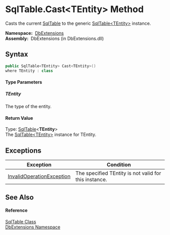 SqlTable.Cast&lt;TEntity> Method
================================
  Casts the current [SqlTable][1] to the generic [SqlTable&lt;TEntity>][2] instance.

  **Namespace:**  [DbExtensions][3]  
  **Assembly:**  DbExtensions (in DbExtensions.dll)

Syntax
------

```csharp
public SqlTable<TEntity> Cast<TEntity>()
where TEntity : class

```

#### Type Parameters

##### *TEntity*
The type of the entity.

#### Return Value
Type: [SqlTable][2]&lt;**TEntity**>  
The [SqlTable&lt;TEntity>][2] instance for TEntity.

Exceptions
----------

Exception                      | Condition                                             
------------------------------ | ----------------------------------------------------- 
[InvalidOperationException][4] | The specified TEntity is not valid for this instance. 


See Also
--------

#### Reference
[SqlTable Class][1]  
[DbExtensions Namespace][3]  

[1]: README.md
[2]: ../SqlTable_1/README.md
[3]: ../README.md
[4]: http://msdn.microsoft.com/en-us/library/2asft85a